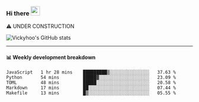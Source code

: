 ### Hi there <a href="https://www.gautamkrishnar.com/"><img src="https://media.giphy.com/media/hvRJCLFzcasrR4ia7z/giphy.gif" width="25px"></a>
⚠️ UNDER CONSTRUCTION

![Vickyhoo's GitHub stats](https://github-readme-stats.vercel.app/api?username=vickyhoo&theme=react&show_icons=true)

---

#### :bar_chart: Weekly development breakdown

<!--START_SECTION:waka-->
```text
JavaScript   1 hr 28 mins    █████████▒░░░░░░░░░░░░░░░   37.63 % 
Python       54 mins         █████▓░░░░░░░░░░░░░░░░░░░   23.09 % 
TOML         48 mins         █████░░░░░░░░░░░░░░░░░░░░   20.58 % 
Markdown     17 mins         ██░░░░░░░░░░░░░░░░░░░░░░░   07.44 % 
Makefile     13 mins         █▒░░░░░░░░░░░░░░░░░░░░░░░   05.55 % 
```
<!--END_SECTION:waka-->


<!--
**vickyhoo/vickyhoo** is a ✨ _special_ ✨ repository because its `README.md` (this file) appears on your GitHub profile.

Here are some ideas to get you started:

- 🔭 I’m currently working on ...
- 🌱 I’m currently learning ...
- 👯 I’m looking to collaborate on ...
- 🤔 I’m looking for help with ...
- 💬 Ask me about ...
- 📫 How to reach me: ...
- 😄 Pronouns: ...
- ⚡ Fun fact: ...
-->
